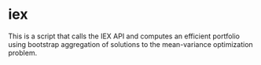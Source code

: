 # iex

This is a script that calls the IEX API and computes an efficient portfolio using bootstrap aggregation of solutions to the mean-variance optimization problem.